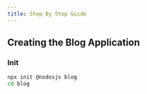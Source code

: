 ```yaml
---
title: Step By Step Guide
---
```


## Creating the Blog Application

### Init

```sh
npx init @nodosjs blog
cd blog
```
